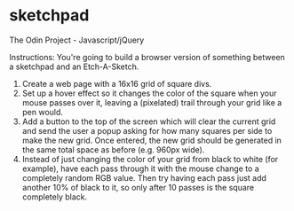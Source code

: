 # sketchpad
The Odin Project - Javascript/jQuery

Instructions:
You're going to build a browser version of something between a sketchpad and an Etch-A-Sketch.
1. Create a web page with a 16x16 grid of square divs.
2. Set up a hover effect so it changes the color of the square when your mouse passes over it, 
   leaving a (pixelated) trail through your grid like a pen would.
3. Add a button to the top of the screen which will clear the current grid and 
   send the user a popup asking for how many squares per side to make the new grid. 
   Once entered, the new grid should be generated in the same total space as before (e.g. 960px wide).
4. Instead of just changing the color of your grid from black to white (for example), 
   have each pass through it with the mouse change to a completely random RGB value. 
   Then try having each pass just add another 10% of black to it, so only after 10 passes is the square completely black.
